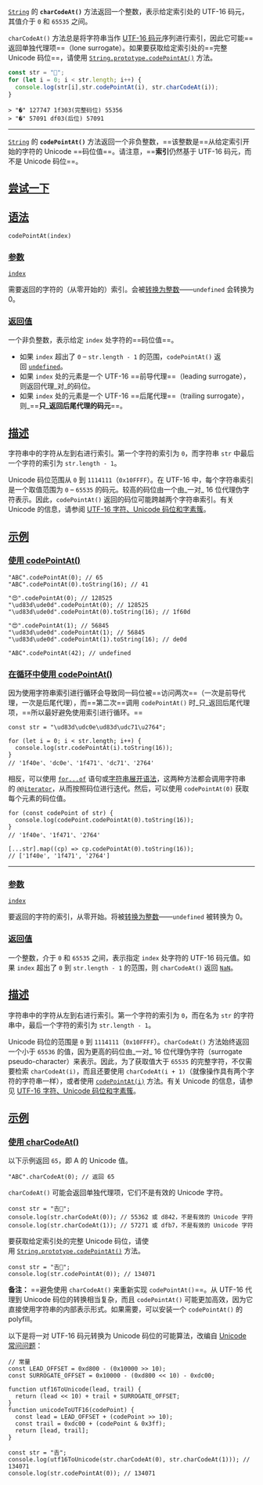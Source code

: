 [`String`](https://developer.mozilla.org/zh-CN/docs/Web/JavaScript/Reference/Global_Objects/String) 的 **`charCodeAt()`** 方法返回一个整数，表示给定索引处的 UTF-16 码元，其值介于 `0` 和 `65535` 之间。

`charCodeAt()` 方法总是将字符串当作 [UTF-16 码元](https://developer.mozilla.org/zh-CN/docs/Web/JavaScript/Reference/Global_Objects/String#utf-16_%E5%AD%97%E7%AC%A6%E3%80%81unicode_%E7%A0%81%E4%BD%8D%E5%92%8C%E5%AD%97%E7%B4%A0%E7%B0%87)序列进行索引，因此它可能==返回单独代理项==（lone surrogate）。如果要获取给定索引处的==完整 Unicode 码位==，请使用 [`String.prototype.codePointAt()`](https://developer.mozilla.org/zh-CN/docs/Web/JavaScript/Reference/Global_Objects/String/codePointAt) 方法。

```js
const str = "🌃";
for (let i = 0; i < str.length; i++) {
  console.log(str[i],str.codePointAt(i), str.charCodeAt(i));
}
```

```
> "�" 127747 1f303(完整码位) 55356
> "�" 57091 df03(后位) 57091
```

--- 
[`String`](https://developer.mozilla.org/zh-CN/docs/Web/JavaScript/Reference/Global_Objects/String) 的 **`codePointAt()`** 方法返回一个非负整数，==该整数是==从给定索引开始的字符的 Unicode ==码位值==。请注意，==**索引**仍然基于 UTF-16 码元，而不是 Unicode 码位==。

## [尝试一下](https://developer.mozilla.org/zh-CN/docs/Web/JavaScript/Reference/Global_Objects/String/codePointAt#%E5%B0%9D%E8%AF%95%E4%B8%80%E4%B8%8B)

## [语法](https://developer.mozilla.org/zh-CN/docs/Web/JavaScript/Reference/Global_Objects/String/codePointAt#%E8%AF%AD%E6%B3%95)

```
codePointAt(index)
```

### [参数](https://developer.mozilla.org/zh-CN/docs/Web/JavaScript/Reference/Global_Objects/String/codePointAt#%E5%8F%82%E6%95%B0)

[`index`](https://developer.mozilla.org/zh-CN/docs/Web/JavaScript/Reference/Global_Objects/String/codePointAt#index)

需要返回的字符的（从零开始的）索引。会被[转换为整数](https://developer.mozilla.org/zh-CN/docs/Web/JavaScript/Reference/Global_Objects/Number#%E6%95%B4%E6%95%B0%E8%BD%AC%E6%8D%A2)——`undefined` 会转换为 0。

### [返回值](https://developer.mozilla.org/zh-CN/docs/Web/JavaScript/Reference/Global_Objects/String/codePointAt#%E8%BF%94%E5%9B%9E%E5%80%BC)

一个非负整数，表示给定 `index` 处字符的==码位值==。

- 如果 `index` 超出了 `0` – `str.length - 1` 的范围，`codePointAt()` 返回 [`undefined`](https://developer.mozilla.org/zh-CN/docs/Web/JavaScript/Reference/Global_Objects/undefined)。
- 如果 `index` 处的元素是一个 UTF-16 ==前导代理==（leading surrogate），则返回代理_对_的码位。
- 如果 `index` 处的元素是一个 UTF-16 ==后尾代理==（trailing surrogate），则_==**只_返回后尾代理的码元**==。

## [描述](https://developer.mozilla.org/zh-CN/docs/Web/JavaScript/Reference/Global_Objects/String/codePointAt#%E6%8F%8F%E8%BF%B0)

字符串中的字符从左到右进行索引。第一个字符的索引为 `0`，而字符串 `str` 中最后一个字符的索引为 `str.length - 1`。

Unicode 码位范围从 `0` 到 `1114111`（`0x10FFFF`）。在 UTF-16 中，每个字符串索引是一个取值范围为 `0` – `65535` 的码元。较高的码位由一个由_一对_ 16 位代理伪字符表示。因此，`codePointAt()` 返回的码位可能跨越两个字符串索引。有关 Unicode 的信息，请参阅 [UTF-16 字符、Unicode 码位和字素簇](https://developer.mozilla.org/zh-CN/docs/Web/JavaScript/Reference/Global_Objects/String#utf-16_%E5%AD%97%E7%AC%A6%E3%80%81unicode_%E7%A0%81%E4%BD%8D%E5%92%8C%E5%AD%97%E7%B4%A0%E7%B0%87)。

## [示例](https://developer.mozilla.org/zh-CN/docs/Web/JavaScript/Reference/Global_Objects/String/codePointAt#%E7%A4%BA%E4%BE%8B)

### [使用 codePointAt()](https://developer.mozilla.org/zh-CN/docs/Web/JavaScript/Reference/Global_Objects/String/codePointAt#%E4%BD%BF%E7%94%A8_codepointat)



```
"ABC".codePointAt(0); // 65
"ABC".codePointAt(0).toString(16); // 41

"😍".codePointAt(0); // 128525
"\ud83d\ude0d".codePointAt(0); // 128525
"\ud83d\ude0d".codePointAt(0).toString(16); // 1f60d

"😍".codePointAt(1); // 56845
"\ud83d\ude0d".codePointAt(1); // 56845
"\ud83d\ude0d".codePointAt(1).toString(16); // de0d

"ABC".codePointAt(42); // undefined
```

### [在循环中使用 codePointAt()](https://developer.mozilla.org/zh-CN/docs/Web/JavaScript/Reference/Global_Objects/String/codePointAt#%E5%9C%A8%E5%BE%AA%E7%8E%AF%E4%B8%AD%E4%BD%BF%E7%94%A8_codepointat)

因为<span style="background:rgba(140, 140, 140, 0.12)">使用字符串索引进行循环</span>会导致同一码位被==访问两次==（一次是前导代理，一次是后尾代理），而==第二次==调用 `codePointAt()` 时_只_返回后尾代理项，==所以最好避免使用索引进行循环。==

```
const str = "\ud83d\udc0e\ud83d\udc71\u2764";

for (let i = 0; i < str.length; i++) {
  console.log(str.codePointAt(i).toString(16));
}
// '1f40e'、'dc0e'、'1f471'、'dc71'、'2764'
```

相反，可以使用 [`for...of`](https://developer.mozilla.org/zh-CN/docs/Web/JavaScript/Guide/Loops_and_iteration#for...of_%E8%AF%AD%E5%8F%A5) 语句或[字符串展开语法](https://developer.mozilla.org/zh-CN/docs/Web/JavaScript/Reference/Operators/Spread_syntax)，这两种方法都会调用字符串的 [`@@iterator`](https://developer.mozilla.org/zh-CN/docs/Web/JavaScript/Reference/Global_Objects/String/@@iterator)，从而按照码位进行迭代。然后，可以使用 `codePointAt(0)` 获取每个元素的码位值。

```
for (const codePoint of str) {
  console.log(codePoint.codePointAt(0).toString(16));
}
// '1f40e'、'1f471'、'2764'

[...str].map((cp) => cp.codePointAt(0).toString(16));
// ['1f40e', '1f471', '2764']
```

--- 
### [参数](https://developer.mozilla.org/zh-CN/docs/Web/JavaScript/Reference/Global_Objects/String/charCodeAt#%E5%8F%82%E6%95%B0)

[`index`](https://developer.mozilla.org/zh-CN/docs/Web/JavaScript/Reference/Global_Objects/String/charCodeAt#index)

要返回的字符的索引，从零开始。将被[转换为整数](https://developer.mozilla.org/zh-CN/docs/Web/JavaScript/Reference/Global_Objects/Number#%E6%95%B4%E6%95%B0%E8%BD%AC%E6%8D%A2)——`undefined` 被转换为 0。

### [返回值](https://developer.mozilla.org/zh-CN/docs/Web/JavaScript/Reference/Global_Objects/String/charCodeAt#%E8%BF%94%E5%9B%9E%E5%80%BC)

一个整数，介于 `0` 和 `65535` 之间，表示指定 `index` 处字符的 UTF-16 码元值。如果 `index` 超出了 `0` 到 `str.length - 1` 的范围，则 `charCodeAt()` 返回 [`NaN`](https://developer.mozilla.org/zh-CN/docs/Web/JavaScript/Reference/Global_Objects/NaN)。

## [描述](https://developer.mozilla.org/zh-CN/docs/Web/JavaScript/Reference/Global_Objects/String/charCodeAt#%E6%8F%8F%E8%BF%B0)

字符串中的字符从左到右进行索引。第一个字符的索引为 `0`，而在名为 `str` 的字符串中，最后一个字符的索引为 `str.length - 1`。

Unicode 码位的范围是 `0` 到 `1114111`（`0x10FFFF`）。`charCodeAt()` 方法始终返回一个小于 `65536` 的值，因为更高的码位由_一对_ 16 位代理伪字符（surrogate pseudo-character）来表示。因此，为了获取值大于 `65535` 的完整字符，不仅需要检索 `charCodeAt(i)`，而且还要使用 `charCodeAt(i + 1)`（就像操作具有两个字符的字符串一样），或者使用 [`codePointAt(i)`](https://developer.mozilla.org/zh-CN/docs/Web/JavaScript/Reference/Global_Objects/String/codePointAt) 方法。有关 Unicode 的信息，请参见 [UTF-16 字符、Unicode 码位和字素簇](https://developer.mozilla.org/zh-CN/docs/Web/JavaScript/Reference/Global_Objects/String#utf-16_%E5%AD%97%E7%AC%A6%E3%80%81unicode_%E7%A0%81%E4%BD%8D%E5%92%8C%E5%AD%97%E7%B4%A0%E7%B0%87)。

## [示例](https://developer.mozilla.org/zh-CN/docs/Web/JavaScript/Reference/Global_Objects/String/charCodeAt#%E7%A4%BA%E4%BE%8B)

### [使用 charCodeAt()](https://developer.mozilla.org/zh-CN/docs/Web/JavaScript/Reference/Global_Objects/String/charCodeAt#%E4%BD%BF%E7%94%A8_charcodeat)

以下示例返回 `65`，即 A 的 Unicode 值。



```
"ABC".charCodeAt(0); // 返回 65
```

`charCodeAt()` 可能会返回单独代理项，它们不是有效的 Unicode 字符。



```
const str = "𠮷𠮾";
console.log(str.charCodeAt(0)); // 55362 或 d842，不是有效的 Unicode 字符
console.log(str.charCodeAt(1)); // 57271 或 dfb7，不是有效的 Unicode 字符
```

要获取给定索引处的完整 Unicode 码位，请使用 [`String.prototype.codePointAt()`](https://developer.mozilla.org/zh-CN/docs/Web/JavaScript/Reference/Global_Objects/String/codePointAt) 方法。



```
const str = "𠮷𠮾";
console.log(str.codePointAt(0)); // 134071
```

**备注：** ==避免使用 `charCodeAt()` 来重新实现 `codePointAt()`==。从 UTF-16 代理到 Unicode 码位的转换相当复杂，而且 `codePointAt()` 可能更加高效，因为它直接使用字符串的内部表示形式。如果需要，可以安装一个 `codePointAt()` 的 polyfill。

以下是将一对 UTF-16 码元转换为 Unicode 码位的可能算法，改编自 [Unicode 常问问题](https://unicode.org/faq/utf_bom.html#utf16-3)：



```
// 常量
const LEAD_OFFSET = 0xd800 - (0x10000 >> 10);
const SURROGATE_OFFSET = 0x10000 - (0xd800 << 10) - 0xdc00;

function utf16ToUnicode(lead, trail) {
  return (lead << 10) + trail + SURROGATE_OFFSET;
}
function unicodeToUTF16(codePoint) {
  const lead = LEAD_OFFSET + (codePoint >> 10);
  const trail = 0xdc00 + (codePoint & 0x3ff);
  return [lead, trail];
}

const str = "𠮷";
console.log(utf16ToUnicode(str.charCodeAt(0), str.charCodeAt(1))); // 134071
console.log(str.codePointAt(0)); // 134071
```